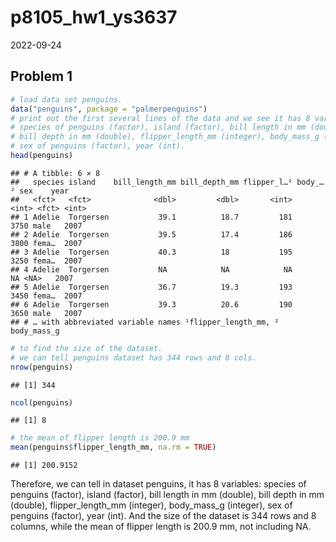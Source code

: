 p8105_hw1_ys3637
================
2022-09-24

## Problem 1

``` r
# load data set penguins.
data("penguins", package = "palmerpenguins")
# print out the first several lines of the data and we see it has 8 variables:
# species of penguins (factor), island (factor), bill length in mm (double),
# bill depth in mm (double), flipper_length_mm (integer), body_mass_g (integer),
# sex of penguins (factor), year (int).
head(penguins)
```

    ## # A tibble: 6 × 8
    ##   species island    bill_length_mm bill_depth_mm flipper_l…¹ body_…² sex    year
    ##   <fct>   <fct>              <dbl>         <dbl>       <int>   <int> <fct> <int>
    ## 1 Adelie  Torgersen           39.1          18.7         181    3750 male   2007
    ## 2 Adelie  Torgersen           39.5          17.4         186    3800 fema…  2007
    ## 3 Adelie  Torgersen           40.3          18           195    3250 fema…  2007
    ## 4 Adelie  Torgersen           NA            NA            NA      NA <NA>   2007
    ## 5 Adelie  Torgersen           36.7          19.3         193    3450 fema…  2007
    ## 6 Adelie  Torgersen           39.3          20.6         190    3650 male   2007
    ## # … with abbreviated variable names ¹​flipper_length_mm, ²​body_mass_g

``` r
# to find the size of the dataset.
# we can tell penguins dataset has 344 rows and 8 cols.
nrow(penguins)
```

    ## [1] 344

``` r
ncol(penguins)
```

    ## [1] 8

``` r
# the mean of flipper length is 200.9 mm
mean(penguins$flipper_length_mm, na.rm = TRUE)
```

    ## [1] 200.9152

Therefore, we can tell in dataset penguins, it has 8 variables: species
of penguins (factor), island (factor), bill length in mm (double), bill
depth in mm (double), flipper_length_mm (integer), body_mass_g
(integer), sex of penguins (factor), year (int). And the size of the
dataset is 344 rows and 8 columns, while the mean of flipper length is
200.9 mm, not including NA.
